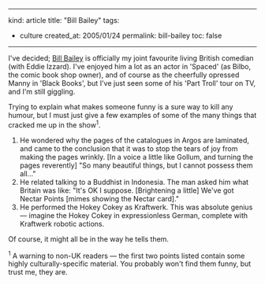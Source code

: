 -----
kind: article
title: "Bill Bailey"
tags:
- culture
created_at: 2005/01/24
permalink: bill-bailey
toc: false
-----

<p>I've decided; <a href="http://www.bill-bailey.co.uk/home.php">Bill Bailey</a> is officially my joint favourite living British comedian (with Eddie Izzard). I've enjoyed him a lot as an actor in 'Spaced' (as Bilbo, the comic book shop owner), and of course as the cheerfully opressed Manny in 'Black Books', but I've just seen some of his 'Part Troll' tour on TV, and I'm still giggling.</p>

<p>Trying to explain what makes someone funny is a sure way to kill any humour, but I must just give a few examples of some of the many things that cracked me up in the show<sup>1</sup>.</p>

<ol>
<li>He wondered why the pages of the catalogues in Argos are laminated, and came to the conclusion that it was to stop the tears of joy from making the pages wrinkly. [In a voice a little like Gollum, and turning the pages reverently] "So many beautiful things, but I cannot possess them all..."</li>
<li>He related talking to a Buddhist in Indonesia. The man asked him what Britain was like: "It's OK I suppose. [Brightening a little] We've got Nectar Points [mimes showing the Nectar card]."</li>
<li>He performed the Hokey Cokey as Kraftwerk. This was absolute genius &mdash; imagine the Hokey Cokey in expressionless German, complete with Kraftwerk robotic actions.</li>
</ol>

<p>Of course, it might all be in the way he tells them.</p>

<p><sup>1</sup> A warning to non-UK readers &mdash; the first two points listed contain some highly culturally-specific material. You probably won't find them funny, but trust me, they are.</p>


